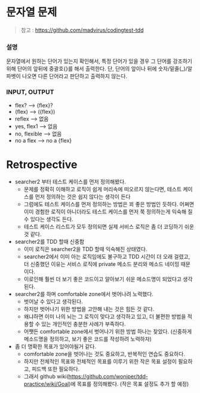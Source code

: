 # 문자열 문제 
> 참고 : https://github.com/madvirus/codingtest-tdd

### 설명
문자열에서 원하는 단어가 있는지 확인해서, 특정 단어가 있을 경우 그 단어를 강조하기 위해 단어의 앞뒤에 중괄호{}를 해서 출력한다. 
단, 단어의 앞이나 뒤에 숫자/밑줄(_)/알파벳이 나오면 다른 단어라고 판단하고 출력하지 않는다.

### INPUT, OUTPUT
* flex?  --> {flex}?
* (flex) --> ({flex})
* reflex --> 없음
* yes, flex1 --> 없음
* no, flexible --> 없음
* no a flex --> no a {flex}
    
# Retrospective
* searcher2 부터 테스트 케이스를 먼저 정의해봤다.
    * 문제를 정확히 이해하고 로직이 쉽게 머리속에 떠오르지 않는다면, 테스트 케이스를 먼저 정의하는 것은 쉽지 않다는 생각이 든다
    * 그럼에도 테스트 케이스를 먼저 정의하는 방법은 꾀 좋은 방법인 듯하다. 어쩌면 이미 경험한 로직이 아니더라도 테스트 케이스를 먼저 쭉 정의하는게 익숙해 질 수 있다는 생각도 든다.
    * 테스트 케이스 리스트가 모두 정의되면 실제 서비스 로직은 좀 더 코딩하기 쉬운 것 같다.
* searcher2를 TDD 할때 신중함
    * 이미 로직은 searcher2을 TDD 할때 익숙해진 상태였다.
    * searcher2에서 이미 아는 로직임에도 불구하고 TDD 시간이 더 오래 걸렸고, 더 신중했던 이유는 서비스 로직에 private 메소드 분리와 메소드 네이밍 때문이다.
    * 이로인해 훨씬 더 보기 좋은 코드이고 알아보기 쉬운 메소드명이 되었다고 생각된다.
* searcher2를 하며 comfortable zone에서 벗어나려 노력했다.
    * 벗어날 수 있다고 생각된다.
    * 하지만 벗어나기 위한 방법을 고안해 내는 것은 힘든 것 같다.
    * 왜냐하면 이미 나의 뇌는 그 로직이 맞다고 생각하고 있고, 더 불편한 방법을 적용할 수 있는 개인적인 충분한 사례가 부족하다.
    * 어쨋든 comfortable zone에서 벗어나기 위한 방법 하나는 찾았다. (신중하게 메소드명을 정의하고, 보기 좋은 코드를 작성하려 노력하자)
* 좀 더 명확한 목표가 있어야될거 같다.
    * comfortable zone을 벗어나는 것도 중요하고, 반복적인 연습도 중요하다.
    * 하지만 전체적인 목표와 전체적인 목표를 이루기 위한 작은 목표 설정이 필요하고, 피드백 또한 필요하다.
    * 그래서 github wiki(https://github.com/woniper/tdd-practice/wiki/Goal)에 목표를 정의해봤다. (작은 목표 설정도 추가 할 예정) 